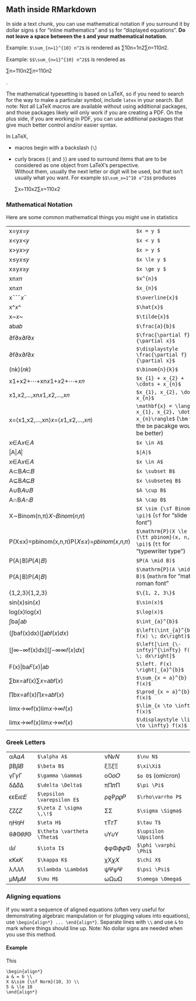 
## Math inside RMarkdown

In side a text chunk, you can use mathematical notation if you surround it by dollar signs `$` for “inline mathematics” and `$$` for “displayed equations”. **Do not leave a space between the `$` and your mathematical notation**.

Example: `$\sum_{n=1}^{10} n^2$` is rendered as ∑10n=1n2∑𝑛=110𝑛2.

Example: `$$\sum_{n=1}^{10} n^2$$` is rendered as

∑n=110n2∑𝑛=110𝑛2

.

The mathematical typesetting is based on LaTeX, so if you need to search for the way to make a particular symbol, include `latex` in your search. But note: Not all LaTeX macros are available without using additional packages, and those packages likely will only work if you are creating a PDF. On the plus side, if you are working in PDF, you can use additional packages that give much better control and/or easier syntax.

In LaTeX,

- macros begin with a backslash (`\`)
- curly braces (`{` and `}`) are used to surround items that are to be considered as one object from LaTeX’s perspective.  
    Without them, usually the next letter or digit will be used, but that isn’t usually what you want. For example `$$\sum_x=1^10 x^2$$` produces
    
    ∑x=110x2∑𝑥=110𝑥2
    

### Mathematical Notation

Here are some common mathematical things you might use in statistics

|                                                     |                                                                                                         |
| --------------------------------------------------- | ------------------------------------------------------------------------------------------------------- |
| x=y𝑥=𝑦                                            | `$x = y $`                                                                                              |
| x<y𝑥<𝑦                                            | `$x < y $`                                                                                              |
| x>y𝑥>𝑦                                            | `$x > y $`                                                                                              |
| x≤y𝑥≤𝑦                                            | `$x \le y $`                                                                                            |
| x≥y𝑥≥𝑦                                            | `$x \ge y $`                                                                                            |
| xn𝑥𝑛                                              | `$x^{n}$`                                                                                               |
| xn𝑥𝑛                                              | `$x_{n}$`                                                                                               |
| x¯¯¯𝑥¯                                             | `$\overline{x}$`                                                                                        |
| x^𝑥^                                               | `$\hat{x}$`                                                                                             |
| x~𝑥~                                               | `$\tilde{x}$`                                                                                           |
| ab𝑎𝑏                                              | `$\frac{a}{b}$`                                                                                         |
| ∂f∂x∂𝑓∂𝑥                                          | `$\frac{\partial f}{\partial x}$`                                                                       |
| ∂f∂x∂𝑓∂𝑥                                          | `$\displaystyle \frac{\partial f}{\partial x}$`                                                         |
| (nk)(𝑛𝑘)                                          | `$\binom{n}{k}$`                                                                                        |
| x1+x2+⋯+xn𝑥1+𝑥2+⋯+𝑥𝑛                            | `$x_{1} + x_{2} + \cdots + x_{n}$`                                                                      |
| x1,x2,…,xn𝑥1,𝑥2,…,𝑥𝑛                            | `$x_{1}, x_{2}, \dots, x_{n}$`                                                                          |
| x=⟨x1,x2,…,xn⟩𝑥=⟨𝑥1,𝑥2,…,𝑥𝑛⟩                   | `\mathbf{x} = \langle x_{1}, x_{2}, \dots, x_{n}\rangle$` (`\bm` from the `bm` pacakge would be better) |
| x∈A𝑥∈𝐴                                            | `$x \in A$`                                                                                             |
| \|A\|𝐴\|                                           | `$\|A\|$`                                                                                               |
| x∈A𝑥∈𝐴                                            | `$x \in A$`                                                                                             |
| A⊂B𝐴⊂𝐵                                            | `$x \subset B$`                                                                                         |
| A⊆B𝐴⊆𝐵                                            | `$x \subseteq B$`                                                                                       |
| A∪B𝐴∪𝐵                                            | `$A \cup B$`                                                                                            |
| A∩B𝐴∩𝐵                                            | `$A \cap B$`                                                                                            |
| X∼Binom(n,π)𝑋∼𝐵𝑖𝑛𝑜𝑚(𝑛,𝜋)                    | `$X \sim {\sf Binom}(n, \pi)$` (`sf` for “slide font”)                                                  |
| P(X≤x)=pbinom(x,n,π)P(𝑋≤𝑥)=𝑝𝑏𝑖𝑛𝑜𝑚(𝑥,𝑛,𝜋) | `$\mathrm{P}(X \le x) = {\tt pbinom}(x, n, \pi)$` (`tt` for “typewriter type”)                          |
| P(A∣B)𝑃(𝐴∣𝐵)                                     | `$P(A \mid B)$`                                                                                         |
| P(A∣B)P(𝐴∣𝐵)                                      | `$\mathrm{P}(A \mid B)$` (`mathrm` for “math roman font”                                                |
| {1,2,3}{1,2,3}                                      | `$\{1, 2, 3\}$`                                                                                         |
| sin(x)sin⁡(𝑥)                                      | `$\sin(x)$`                                                                                             |
| log(x)log⁡(𝑥)                                      | `$\log(x)$`                                                                                             |
| ∫ba∫𝑎𝑏                                            | `$\int_{a}^{b}$`                                                                                        |
| (∫baf(x)dx)(∫𝑎𝑏𝑓(𝑥)𝑑𝑥)                        | `$\left(\int_{a}^{b} f(x) \; dx\right)$`                                                                |
| [∫∞−∞f(x)dx][∫−∞∞𝑓(𝑥)𝑑𝑥]                        | `$\left[\int_{\-infty}^{\infty} f(x) \; dx\right]$`                                                     |
| F(x)\|ba𝐹(𝑥)\|𝑎𝑏                                | `$\left. F(x) \right\|_{a}^{b}$`                                                                        |
| ∑bx=af(x)∑𝑥=𝑎𝑏𝑓(𝑥)                             | `$\sum_{x = a}^{b} f(x)$`                                                                               |
| ∏bx=af(x)∏𝑥=𝑎𝑏𝑓(𝑥)                             | `$\prod_{x = a}^{b} f(x)$`                                                                              |
| limx→∞f(x)lim𝑥→∞𝑓(𝑥)                             | `$\lim_{x \to \infty} f(x)$`                                                                            |
| limx→∞f(x)lim𝑥→∞𝑓(𝑥)                             | `$\displaystyle \lim_{x \to \infty} f(x)$`                                                              |

### Greek Letters

|   |   |   |   |
|---|---|---|---|
|αA𝛼𝐴|`$\alpha A$`|νN𝜈𝑁|`$\nu N$`|
|βB𝛽𝐵|`$\beta B$`|ξΞ𝜉Ξ|`$\xi\Xi$`|
|γΓ𝛾Γ|`$\gamma \Gamma$`|oO𝑜𝑂|`$o O$` (omicron)|
|δΔ𝛿Δ|`$\delta \Delta$`|πΠ𝜋Π|`$\pi \Pi$`|
|ϵεE𝜖𝜀𝐸|`$\epsilon \varepsilon E$`|ρϱP𝜌𝜚𝑃|`$\rho\varrho P$`|
|ζZ𝜁𝑍|`$\zeta Z \sigma \,\!$`|ΣΣ|`$\sigma \Sigma$`|
|ηH𝜂𝐻|`$\eta H$`|τT𝜏𝑇|`$\tau T$`|
|θϑΘ𝜃𝜗Θ|`$\theta \vartheta \Theta$`|υΥ𝜐Υ|`$\upsilon \Upsilon$`|
|ιI𝜄𝐼|`$\iota I$`|ϕφΦ𝜙𝜑Φ|`$\phi \varphi \Phi$`|
|κK𝜅𝐾|`$\kappa K$`|χX𝜒𝑋|`$\chi X$`|
|λΛ𝜆Λ|`$\lambda \Lambda$`|ψΨ𝜓Ψ|`$\psi \Psi$`|
|μM𝜇𝑀|`$\mu M$`|ωΩ𝜔Ω|`$\omega \Omega$`|

### Aligning equations

If you want a sequence of aligned equations (often very useful for demonstrating algebraic manipulation or for plugging values into equations), use `\begin{align*} ... \end{align*}`. Separate lines with `\\` and use `&` to mark where things should line up. Note: No dollar signs are needed when you use this method.

#### Example

This

```
\begin{align*}
a & = b \\
X &\sim {\sf Norm}(10, 3) \\
5 & \le 10
\end{align*}
```